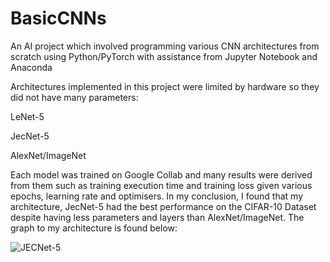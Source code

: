 # BasicCNNs

An AI project which involved programming various CNN architectures from scratch using Python/PyTorch with assistance from Jupyter Notebook and Anaconda


Architectures implemented in this project were limited by hardware so they did not have many parameters:

  LeNet-5
  
  JecNet-5
  
  AlexNet/ImageNet
  
  
Each model was trained on Google Collab and many results were derived from them such as training execution time and training loss given various epochs, learning rate and optimisers. In my conclusion, I found that my architecture, JecNet-5 had the best performance on the CIFAR-10 Dataset despite having less parameters and layers than AlexNet/ImageNet. The graph to my architecture is found below:

![JECNet-5](https://user-images.githubusercontent.com/57923196/129564009-ae589e8b-488a-499c-a94e-f3f560887e3a.png)
